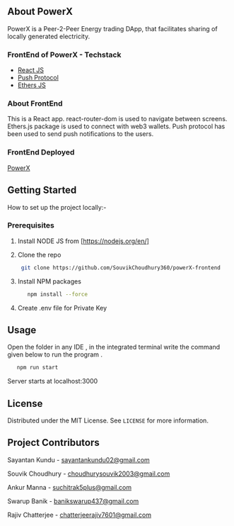 ## About PowerX

PowerX is a Peer-2-Peer Energy trading DApp, that facilitates sharing of locally generated electricity.

### FrontEnd of PowerX - Techstack

* [React JS](https://reactjs.org/)
* [Push Protocol](https://push.org/)
* [Ethers JS](https://docs.ethers.org/v5/)

### About FrontEnd

This is a React app. react-router-dom is used to navigate between screens. Ethers.js package is used to connect with web3 wallets. Push protocol has been used to send push notifications to the users.

###  FrontEnd Deployed

[PowerX](https://power-x-frontend.vercel.app/)

## Getting Started

How to set up the project locally:-

### Prerequisites

1. Install NODE JS from [https://nodejs.org/en/] 
2. Clone the repo
   ```sh
    git clone https://github.com/SouvikChoudhury360/powerX-frontend
   ```
   
3. Install NPM packages

   ```sh
      npm install --force
   ```
   
4. Create .env file for Private Key

## Usage

Open the folder in any IDE , in the integrated terminal write the command given below to run the program . 
   ```sh
      npm run start
   ```
   
Server starts at localhost:3000 


## License

Distributed under the MIT License. See `LICENSE` for more information.


## Project Contributors

Sayantan Kundu - sayantankundu02@gmail.com

Souvik Choudhury - choudhurysouvik2003@gmail.com 

Ankur Manna - suchitrak5plus@gmail.com 

Swarup Banik - banikswarup437@gmail.com

Rajiv Chatterjee - chatterjeerajiv7601@gmail.com
